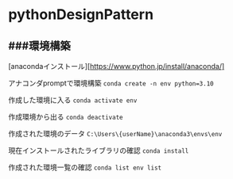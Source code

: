 # pythonDesignPattern

###環境構築
---
[anacondaインストール][https://www.python.jp/install/anaconda/]

アナコンダpromptで環境構築
`conda create -n env python=3.10`

作成した環境に入る
`conda activate env`

作成環境から出る
`conda deactivate`

作成された環境のデータ
`C:\Users\{userName}\anaconda3\envs\env`

現在インストールされたライブラリの確認
`conda install`

作成された環境一覧の確認
`conda list env list`
